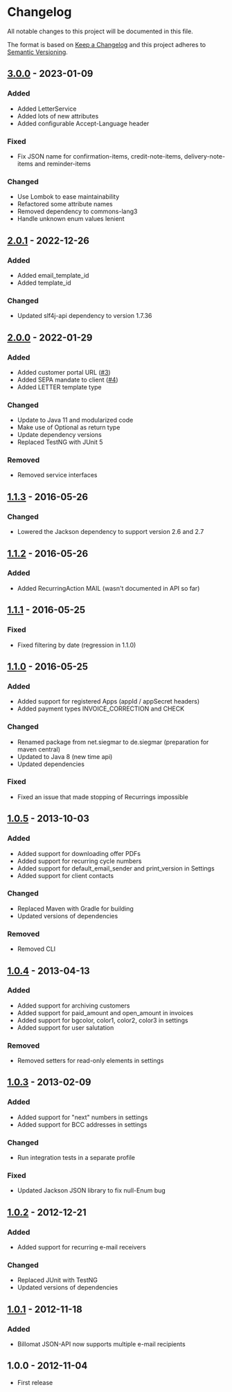 # Changelog
All notable changes to this project will be documented in this file.

The format is based on [Keep a Changelog](https://keepachangelog.com/en/1.0.0/)
and this project adheres to [Semantic Versioning](https://semver.org/spec/v2.0.0.html).

## [3.0.0] - 2023-01-09
### Added
- Added LetterService
- Added lots of new attributes
- Added configurable Accept-Language header

### Fixed
- Fix JSON name for confirmation-items, credit-note-items, delivery-note-items and reminder-items

### Changed
- Use Lombok to ease maintainability
- Refactored some attribute names
- Removed dependency to commons-lang3
- Handle unknown enum values lenient

## [2.0.1] - 2022-12-26
### Added
- Added email_template_id
- Added template_id

### Changed
- Updated slf4j-api dependency to version 1.7.36

## [2.0.0] - 2022-01-29
### Added
- Added customer portal URL ([#3](https://github.com/osiegmar/billomat4j/pull/3))
- Added SEPA mandate to client ([#4](https://github.com/osiegmar/billomat4j/pull/4))
- Added LETTER template type

### Changed
- Update to Java 11 and modularized code
- Make use of Optional as return type
- Update dependency versions
- Replaced TestNG with JUnit 5

### Removed
- Removed service interfaces

## [1.1.3] - 2016-05-26
### Changed
- Lowered the Jackson dependency to support version 2.6 and 2.7

## [1.1.2] - 2016-05-26
### Added
- Added RecurringAction MAIL (wasn't documented in API so far)

## [1.1.1] - 2016-05-25
### Fixed
- Fixed filtering by date (regression in 1.1.0)

## [1.1.0] - 2016-05-25
### Added
- Added support for registered Apps (appId / appSecret headers)
- Added payment types INVOICE_CORRECTION and CHECK

### Changed
- Renamed package from net.siegmar to de.siegmar (preparation for maven central)
- Updated to Java 8 (new time api)
- Updated dependencies

### Fixed
- Fixed an issue that made stopping of Recurrings impossible

## [1.0.5] - 2013-10-03
### Added
- Added support for downloading offer PDFs
- Added support for recurring cycle numbers
- Added support for default_email_sender and print_version in Settings
- Added support for client contacts

### Changed
- Replaced Maven with Gradle for building
- Updated versions of dependencies

### Removed
- Removed CLI

## [1.0.4] - 2013-04-13
### Added
- Added support for archiving customers
- Added support for paid_amount and open_amount in invoices
- Added support for bgcolor, color1, color2, color3 in settings
- Added support for user salutation

### Removed
- Removed setters for read-only elements in settings

## [1.0.3] - 2013-02-09
### Added
- Added support for "next" numbers in settings
- Added support for BCC addresses in settings

### Changed
- Run integration tests in a separate profile

### Fixed
- Updated Jackson JSON library to fix null-Enum bug

## [1.0.2] - 2012-12-21
### Added
- Added support for recurring e-mail receivers

### Changed
- Replaced JUnit with TestNG
- Updated versions of dependencies

## [1.0.1] - 2012-11-18
### Added
- Billomat JSON-API now supports multiple e-mail recipients

## 1.0.0 - 2012-11-04

- First release

[3.0.0]: https://github.com/osiegmar/billomat4j/compare/v2.0.1...v3.0.0
[2.0.1]: https://github.com/osiegmar/billomat4j/compare/v2.0.0...v2.0.1
[2.0.0]: https://github.com/osiegmar/billomat4j/compare/v1.1.3...v2.0.0
[1.1.3]: https://github.com/osiegmar/billomat4j/compare/v1.1.2...v1.1.3
[1.1.2]: https://github.com/osiegmar/billomat4j/compare/v1.1.1...v1.1.2
[1.1.1]: https://github.com/osiegmar/billomat4j/compare/v1.0.0...v1.1.1
[1.1.0]: https://github.com/osiegmar/billomat4j/compare/v1.0.5...v1.1.0
[1.0.5]: https://github.com/osiegmar/billomat4j/compare/v1.0.4...v1.0.5
[1.0.4]: https://github.com/osiegmar/billomat4j/compare/v1.0.3...v1.0.4
[1.0.3]: https://github.com/osiegmar/billomat4j/compare/v1.0.2...v1.0.3
[1.0.2]: https://github.com/osiegmar/billomat4j/compare/v1.0.1...v1.0.2
[1.0.1]: https://github.com/osiegmar/billomat4j/compare/v1.0.0...v1.0.1
